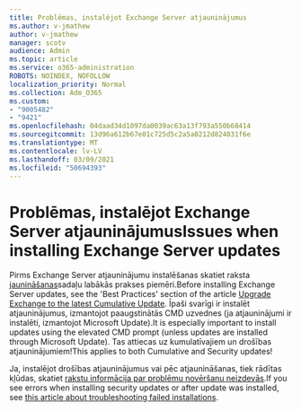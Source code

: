 ```yaml
---
title: Problēmas, instalējot Exchange Server atjauninājumus
ms.author: v-jmathew
author: v-jmathew
manager: scotv
audience: Admin
ms.topic: article
ms.service: o365-administration
ROBOTS: NOINDEX, NOFOLLOW
localization_priority: Normal
ms.collection: Adm_O365
ms.custom:
- "9005482"
- "9421"
ms.openlocfilehash: 04daad34d1097da0039ac63a13f793a550b68414
ms.sourcegitcommit: 13d96a612b67e01c725d5c2a5a0212d824031f6e
ms.translationtype: MT
ms.contentlocale: lv-LV
ms.lasthandoff: 03/09/2021
ms.locfileid: "50694393"
---
```

# <a name="issues-when-installing-exchange-server-updates"></a><span data-ttu-id="1b4e8-102">Problēmas, instalējot Exchange Server atjauninājumus</span><span class="sxs-lookup"><span data-stu-id="1b4e8-102">Issues when installing Exchange Server updates</span></span>

<span data-ttu-id="1b4e8-103">Pirms Exchange Server atjauninājumu instalēšanas skatiet raksta [jaunināšanas](https://docs.microsoft.com/Exchange/plan-and-deploy/install-cumulative-updates)sadaļu labākās prakses piemēri.</span><span class="sxs-lookup"><span data-stu-id="1b4e8-103">Before installing Exchange Server updates, see the 'Best Practices' section of the article [Upgrade Exchange to the latest Cumulative Update](https://docs.microsoft.com/Exchange/plan-and-deploy/install-cumulative-updates).</span></span> <span data-ttu-id="1b4e8-104">Īpaši svarīgi ir instalēt atjauninājumus, izmantojot paaugstinātās CMD uzvednes (ja atjauninājumi ir instalēti, izmantojot Microsoft Update).</span><span class="sxs-lookup"><span data-stu-id="1b4e8-104">It is especially important to install updates using the elevated CMD prompt (unless updates are installed through Microsoft Update).</span></span> <span data-ttu-id="1b4e8-105">Tas attiecas uz kumulatīvajiem un drošības atjauninājumiem!</span><span class="sxs-lookup"><span data-stu-id="1b4e8-105">This applies to both Cumulative and Security updates!</span></span>

<span data-ttu-id="1b4e8-106">Ja, instalējot drošības atjauninājumus vai pēc atjaunināšanas, tiek rādītas kļūdas, skatiet [rakstu informācija par problēmu novēršanu neizdevās](https://aka.ms/exupdatefaq).</span><span class="sxs-lookup"><span data-stu-id="1b4e8-106">If you see errors when installing security updates or after update was installed, see [this article about troubleshooting failed installations](https://aka.ms/exupdatefaq).</span></span>
